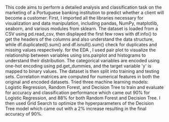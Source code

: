 This code aims to perform a detailed analysis and classification task on the marketing of a Portuguese banking institution to predict whether a client will become a customer. First, I imported all the libraries necessary for visualization and data manipulation, including pandas, NumPy, matplotlib, seaborn, and various modules from sklearn. The dataset is loaded from a CSV using pd.read_csv, then displayed the first few rows with df.info() to get the headers of the columns and also understand the data structure, while df.duplicated().sum() and df.isnull().sum() check for duplicates and missing values respectively. for the EDA , I used pair plot to visualize the relationship between variables using sns.pairplot and histograms to understand their distribution. The categorical variables are encoded using one-hot encoding using pd.get_dummies, and the target variable 'y' is mapped to binary values. The dataset is then split into training and testing sets. Correlation matrices are computed for numerical features in both the original and encoded datasets. Tried three machine learning models: Logistic Regression, Random Forest, and Decision Tree to train and evaluate for accuracy and classification performance which came out 90% for Logistic Regression, and 88% for both Random Forest and Decision Tree. I then used Grid Search to optimize the hyperparameters of the Decision Tree model which came out with a 2% increase resulting in the final accuracy of 90%. 
